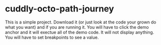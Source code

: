 # cuddly-octo-path-journey

This is a simple project. Download it (or just look at the code your grown do what you want) and if you are running it.
You will have to click the demo anchor and it will exectue all of the demo code. It will not display anything. You will
have to set breakpoints to see a value. 
